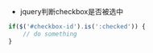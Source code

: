 <!--
 * @Author: your name
 * @Date: 2020-01-14 22:56:00
 * @LastEditTime : 2020-01-21 14:27:05
 * @LastEditors  : Please set LastEditors
 * @Description: In User Settings Edit
 * @FilePath: /js_learn/03/jquery判断checkbox是否被选中.md
 -->
+ jquery判断checkbox是否被选中
```js
if($('#checkbox-id').is(':checked')) {
    // do something
}
```
